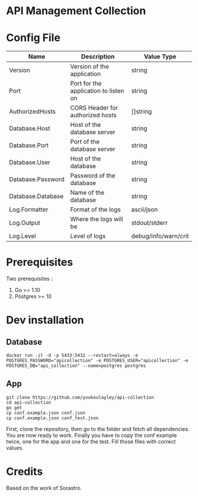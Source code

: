 # API Management Collection

# Config File

|Name|Description|Value Type|
|----|-----------|----------|
|Version|Version of the application|string|
|Port|Port for the application to listen on|string|
|AuthorizedHosts|CORS Header for authorized hosts|[]string|
|Database.Host|Host of the database server|string|
|Database.Port|Port of the database server|string|
|Database.User|Host of the database|string|
|Database.Password|Password of the database|string|
|Database.Database|Name of the database|string|
|Log.Formatter|Format of the logs|ascii/json|
|Log.Output|Where the logs will be|stdout/stderr|
|Log.Level|Level of logs|debug/info/warn/crit|

# Prerequisites
Two prerequisites :
  1. Go >= 1.10
  2. Postgres >= 10

# Dev installation
## Database
```
docker run -it -d -p 5433:5432 --restart=always -e POSTGRES_PASSWORD="apicollection" -e POSTGRES_USER="apicollection" -e POSTGRES_DB="api_collection" --name=postgres postgres
```

## App
```
git clone https://github.com/youkoulayley/api-collection
cd api-collection
go get
cp conf.example.json conf.json
cp conf.example.json conf_test.json
```

First, clone the repository, then go to the folder and fetch all dependencies. You are now ready to work.
Finally you have to copy the conf example twice, one for the app and one for the test. Fill those files with correct values.

# Credits

Based on the work of Sorastro.
